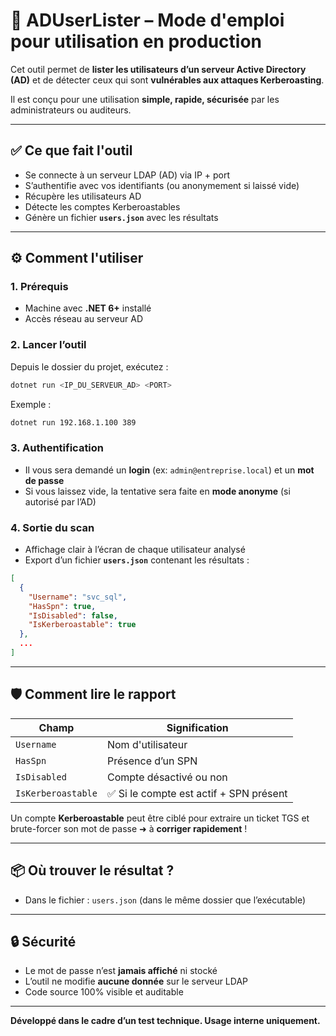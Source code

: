 # 📘 ADUserLister – Mode d'emploi pour utilisation en production

Cet outil permet de **lister les utilisateurs d’un serveur Active Directory (AD)** et de détecter ceux qui sont **vulnérables aux attaques Kerberoasting**.

Il est conçu pour une utilisation **simple, rapide, sécurisée** par les administrateurs ou auditeurs.

---

## ✅ Ce que fait l'outil

- Se connecte à un serveur LDAP (AD) via IP + port
- S’authentifie avec vos identifiants (ou anonymement si laissé vide)
- Récupère les utilisateurs AD
- Détecte les comptes Kerberoastables
- Génère un fichier **`users.json`** avec les résultats

---

## ⚙️ Comment l'utiliser

### 1. Prérequis
- Machine avec **.NET 6+** installé
- Accès réseau au serveur AD

### 2. Lancer l’outil

Depuis le dossier du projet, exécutez :

```bash
dotnet run <IP_DU_SERVEUR_AD> <PORT>
```

Exemple :
```bash
dotnet run 192.168.1.100 389
```

### 3. Authentification

- Il vous sera demandé un **login** (ex: `admin@entreprise.local`) et un **mot de passe**
- Si vous laissez vide, la tentative sera faite en **mode anonyme** (si autorisé par l’AD)

### 4. Sortie du scan

- Affichage clair à l’écran de chaque utilisateur analysé
- Export d’un fichier **`users.json`** contenant les résultats :

```json
[
  {
    "Username": "svc_sql",
    "HasSpn": true,
    "IsDisabled": false,
    "IsKerberoastable": true
  },
  ...
]
```

---

## 🛡️ Comment lire le rapport

| Champ               | Signification                              |
|--------------------|---------------------------------------------|
| `Username`         | Nom d'utilisateur                          |
| `HasSpn`           | Présence d’un SPN                          |
| `IsDisabled`       | Compte désactivé ou non                    |
| `IsKerberoastable` | ✅ Si le compte est actif + SPN présent    |

Un compte **Kerberoastable** peut être ciblé pour extraire un ticket TGS et brute-forcer son mot de passe ➜ à **corriger rapidement** !

---

## 📦 Où trouver le résultat ?

- Dans le fichier : `users.json` (dans le même dossier que l’exécutable)

---

## 🔒 Sécurité

- Le mot de passe n’est **jamais affiché** ni stocké
- L’outil ne modifie **aucune donnée** sur le serveur LDAP
- Code source 100% visible et auditable

---

**Développé dans le cadre d’un test technique. Usage interne uniquement.**

